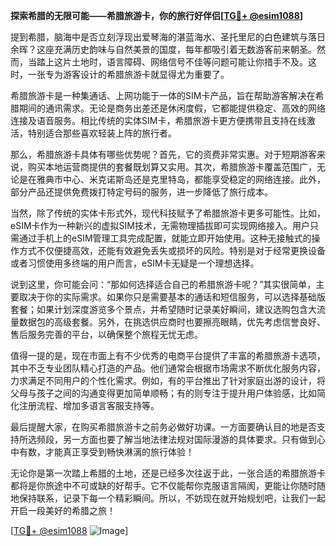 **探索希腊的无限可能——希腊旅游卡，你的旅行好伴侣[[TG💪+ @esim1088](https://t.me/s/esim1088)]**

提到希腊，脑海中是否立刻浮现出爱琴海的湛蓝海水、圣托里尼的白色建筑与落日余晖？这座充满历史韵味与自然美景的国度，每年都吸引着无数游客前来朝圣。然而，当踏上这片土地时，语言障碍、网络信号不佳等问题可能让你措手不及。这时，一张专为游客设计的希腊旅游卡就显得尤为重要了。

希腊旅游卡是一种集通话、上网功能于一体的SIM卡产品，旨在帮助游客解决在希腊期间的通讯需求。无论是商务出差还是休闲度假，它都能提供稳定、高效的网络连接及语音服务。相比传统的实体SIM卡，希腊旅游卡更方便携带且支持在线激活，特别适合那些喜欢轻装上阵的旅行者。

那么，希腊旅游卡具体有哪些优势呢？首先，它的资费非常实惠。对于短期游客来说，购买本地运营商提供的套餐既划算又实用。其次，希腊旅游卡覆盖范围广，无论是在雅典市中心、米克诺斯岛还是克里特岛，都能享受稳定的网络连接。此外，部分产品还提供免费拨打特定号码的服务，进一步降低了旅行成本。

当然，除了传统的实体卡形式外，现代科技赋予了希腊旅游卡更多可能性。比如，eSIM卡作为一种新兴的虚拟SIM技术，无需物理插拔即可实现网络接入。用户只需通过手机上的eSIM管理工具完成配置，就能立即开始使用。这种无接触式的操作方式不仅便捷高效，还能有效避免丢失或损坏的风险。特别是对于经常更换设备或者习惯使用多终端的用户而言，eSIM卡无疑是一个理想选择。

说到这里，你可能会问：“那如何选择适合自己的希腊旅游卡呢？”其实很简单，主要取决于你的实际需求。如果你只是需要基本的通话和短信服务，可以选择基础版套餐；如果计划深度游览多个景点，并希望随时记录美好瞬间，建议选购包含大流量数据包的高级套餐。另外，在挑选供应商时也要擦亮眼睛，优先考虑信誉良好、售后服务完善的平台，以确保整个旅程无忧无虑。

值得一提的是，现在市面上有不少优秀的电商平台提供了丰富的希腊旅游卡选项，其中不乏专业团队精心打造的产品。他们通常会根据市场需求不断优化服务内容，力求满足不同用户的个性化需求。例如，有的平台推出了针对家庭出游的设计，将父母与孩子之间的沟通变得更加简单顺畅；有的则专注于提升用户体验感，比如简化注册流程、增加多语言客服支持等。

最后提醒大家，在购买希腊旅游卡之前务必做好功课。一方面要确认目的地是否支持所选频段，另一方面也要了解当地法律法规对国际漫游的具体要求。只有做到心中有数，才能真正享受到畅快淋漓的旅行体验！

无论你是第一次踏上希腊的土地，还是已经多次往返于此，一张合适的希腊旅游卡都将是你旅途中不可或缺的好帮手。它不仅能帮你克服语言隔阂，更能让你随时随地保持联系，记录下每一个精彩瞬间。所以，不妨现在就开始规划吧，让我们一起开启一段美好的希腊之旅！

[[TG💪+ @esim1088](https://t.me/s/esim1088) ![Image](https://i.postimg.cc/4NQfJmqS/Snipaste-2025-05-13-00-14-12.png)]